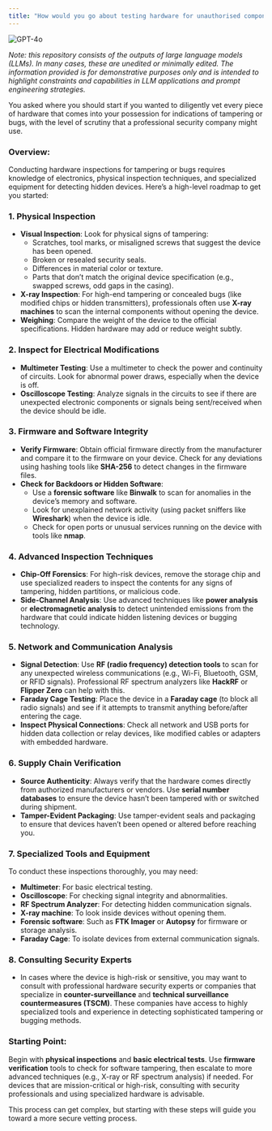```yaml
---
title: "How would you go about testing hardware for unauthorised components"
---
```

![GPT-4o](https://img.shields.io/badge/GPT--4o-3333FF?style=for-the-badge&logo=openai&logoColor=white)



*Note: this repository consists of the outputs of large language models (LLMs). In many cases, these are unedited or minimally edited. The information provided is for demonstrative purposes only and is intended to highlight constraints and capabilities in LLM applications and prompt engineering strategies.*


You asked where you should start if you wanted to diligently vet every piece of hardware that comes into your possession for indications of tampering or bugs, with the level of scrutiny that a professional security company might use.

### Overview:
Conducting hardware inspections for tampering or bugs requires knowledge of electronics, physical inspection techniques, and specialized equipment for detecting hidden devices. Here’s a high-level roadmap to get you started:

### 1. **Physical Inspection**
   - **Visual Inspection**: Look for physical signs of tampering:
     - Scratches, tool marks, or misaligned screws that suggest the device has been opened.
     - Broken or resealed security seals.
     - Differences in material color or texture.
     - Parts that don’t match the original device specification (e.g., swapped screws, odd gaps in the casing).
   - **X-ray Inspection**: For high-end tampering or concealed bugs (like modified chips or hidden transmitters), professionals often use **X-ray machines** to scan the internal components without opening the device.
   - **Weighing**: Compare the weight of the device to the official specifications. Hidden hardware may add or reduce weight subtly.

### 2. **Inspect for Electrical Modifications**
   - **Multimeter Testing**: Use a multimeter to check the power and continuity of circuits. Look for abnormal power draws, especially when the device is off.
   - **Oscilloscope Testing**: Analyze signals in the circuits to see if there are unexpected electronic components or signals being sent/received when the device should be idle.

### 3. **Firmware and Software Integrity**
   - **Verify Firmware**: Obtain official firmware directly from the manufacturer and compare it to the firmware on your device. Check for any deviations using hashing tools like **SHA-256** to detect changes in the firmware files.
   - **Check for Backdoors or Hidden Software**:
     - Use a **forensic software** like **Binwalk** to scan for anomalies in the device’s memory and software.
     - Look for unexplained network activity (using packet sniffers like **Wireshark**) when the device is idle.
     - Check for open ports or unusual services running on the device with tools like **nmap**.

### 4. **Advanced Inspection Techniques**
   - **Chip-Off Forensics**: For high-risk devices, remove the storage chip and use specialized readers to inspect the contents for any signs of tampering, hidden partitions, or malicious code.
   - **Side-Channel Analysis**: Use advanced techniques like **power analysis** or **electromagnetic analysis** to detect unintended emissions from the hardware that could indicate hidden listening devices or bugging technology.

### 5. **Network and Communication Analysis**
   - **Signal Detection**: Use **RF (radio frequency) detection tools** to scan for any unexpected wireless communications (e.g., Wi-Fi, Bluetooth, GSM, or RFID signals). Professional RF spectrum analyzers like **HackRF** or **Flipper Zero** can help with this.
   - **Faraday Cage Testing**: Place the device in a **Faraday cage** (to block all radio signals) and see if it attempts to transmit anything before/after entering the cage.
   - **Inspect Physical Connections**: Check all network and USB ports for hidden data collection or relay devices, like modified cables or adapters with embedded hardware.

### 6. **Supply Chain Verification**
   - **Source Authenticity**: Always verify that the hardware comes directly from authorized manufacturers or vendors. Use **serial number databases** to ensure the device hasn’t been tampered with or switched during shipment.
   - **Tamper-Evident Packaging**: Use tamper-evident seals and packaging to ensure that devices haven’t been opened or altered before reaching you.

### 7. **Specialized Tools and Equipment**
   To conduct these inspections thoroughly, you may need:
   - **Multimeter**: For basic electrical testing.
   - **Oscilloscope**: For checking signal integrity and abnormalities.
   - **RF Spectrum Analyzer**: For detecting hidden communication signals.
   - **X-ray machine**: To look inside devices without opening them.
   - **Forensic software**: Such as **FTK Imager** or **Autopsy** for firmware or storage analysis.
   - **Faraday Cage**: To isolate devices from external communication signals.

### 8. **Consulting Security Experts**
   - In cases where the device is high-risk or sensitive, you may want to consult with professional hardware security experts or companies that specialize in **counter-surveillance** and **technical surveillance countermeasures (TSCM)**. These companies have access to highly specialized tools and experience in detecting sophisticated tampering or bugging methods.

### Starting Point:
Begin with **physical inspections** and **basic electrical tests**. Use **firmware verification** tools to check for software tampering, then escalate to more advanced techniques (e.g., X-ray or RF spectrum analysis) if needed. For devices that are mission-critical or high-risk, consulting with security professionals and using specialized hardware is advisable.

This process can get complex, but starting with these steps will guide you toward a more secure vetting process.